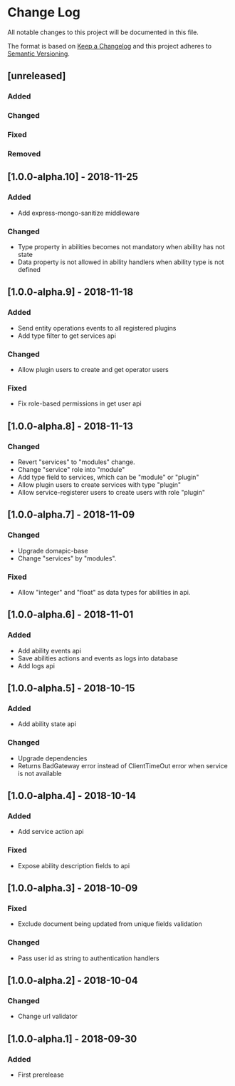 # Change Log
All notable changes to this project will be documented in this file.

The format is based on [Keep a Changelog](http://keepachangelog.com/) 
and this project adheres to [Semantic Versioning](http://semver.org/).

## [unreleased]
### Added
### Changed
### Fixed
### Removed

## [1.0.0-alpha.10] - 2018-11-25
### Added
- Add express-mongo-sanitize middleware

### Changed
- Type property in abilities becomes not mandatory when ability has not state
- Data property is not allowed in ability handlers when ability type is not defined

## [1.0.0-alpha.9] - 2018-11-18
### Added
- Send entity operations events to all registered plugins
- Add type filter to get services api
### Changed
- Allow plugin users to create and get operator users
### Fixed
- Fix role-based permissions in get user api

## [1.0.0-alpha.8] - 2018-11-13
### Changed
- Revert "services" to "modules" change.
- Change "service" role into "module"
- Add type field to services, which can be "module" or  "plugin"
- Allow plugin users to create services with type "plugin"
- Allow service-registerer users to create users with role "plugin"

## [1.0.0-alpha.7] - 2018-11-09
### Changed
- Upgrade domapic-base
- Change "services" by "modules".
### Fixed
- Allow "integer" and "float" as data types for abilities in api.

## [1.0.0-alpha.6] - 2018-11-01
### Added
- Add ability events api
- Save abilities actions and events as logs into database
- Add logs api

## [1.0.0-alpha.5] - 2018-10-15
### Added
- Add ability state api

### Changed
- Upgrade dependencies
- Returns BadGateway error instead of ClientTimeOut error when service is not available

## [1.0.0-alpha.4] - 2018-10-14
### Added
- Add service action api

### Fixed
- Expose ability description fields to api

## [1.0.0-alpha.3] - 2018-10-09
### Fixed
- Exclude document being updated from unique fields validation

### Changed
- Pass user id as string to authentication handlers

## [1.0.0-alpha.2] - 2018-10-04
### Changed
- Change url validator

## [1.0.0-alpha.1] - 2018-09-30
### Added
- First prerelease
